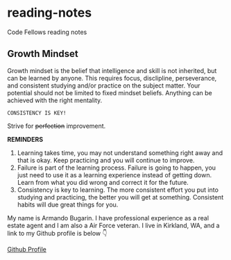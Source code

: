 # reading-notes
Code Fellows reading notes

## Growth Mindset
Growth mindset is the belief that intelligence and skill is not inherited, but can be learned by anyone. This requires focus, disclipline, perseverance, and consistent studying and/or practice on the subject matter. Your potential should not be limited to fixed mindset beliefs. Anything can be achieved with the right mentality.

`CONSISTENCY IS KEY!`

Strive for ~~perfection~~ improvement.

**REMINDERS**

1. Learning takes time, you may not understand something right away and that is okay. Keep practicing and you will continue to improve.
2. Failure is part of the learning process. Failure is going to happen, you just need to use it as a learning experience instead of getting down. Learn from what you did wrong and correct it for the future.
3. Consistency is key to learning. The more consistent effort you put into studying and practicing, the better you will get at something. Consistent habits will due great things for you.

My name is Armando Bugarin. I have professional experience as a real estate agent and I am also a Air Force veteran. I live in Kirkland, WA, and a link to my Github profile is below 👇

[Github Profile](https://github.com/armando-bugarin)
